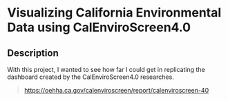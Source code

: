 # Visualizing California Environmental Data using CalEnviroScreen4.0

## Description
With this project, I wanted to see how far I could get in replicating the dashboard created by the CalEnviroScreen4.0 researches.
> https://oehha.ca.gov/calenviroscreen/report/calenviroscreen-40
